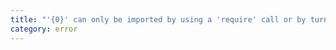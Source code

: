 ```yaml
---
title: "'{0}' can only be imported by using a 'require' call or by turning on the 'esModuleInterop' flag and using a default import."
category: error
---
```

